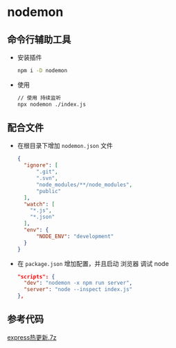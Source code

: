# nodemon

## 命令行辅助工具

*   安装插件

    ```bash
    npm i -D nodemon
    ```

*   使用

    ```bash
    // 使用 持续监听
    npx nodemon ./index.js
    ```

## 配合文件

*   在根目录下增加 `nodemon.json` 文件

    ```json
    {
      "ignore": [
          ".git",
          ".svn",
          "node_modules/**/node_modules",
          "public"
      ],
      "watch": [
        "*.js",
        "*.json"
      ],
      "env": {
          "NODE_ENV": "development"
      }
    }
    ```

*   在 `package.json` 增加配置，并且启动 浏览器 调试 node

    ```json
    "scripts": {
      "dev": "nodemon -x npm run server",
      "server": "node --inspect index.js"
    },
    ```

## 参考代码

[express热更新.7z](file/express热更新_AFvrtEVxTf.7z)
